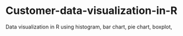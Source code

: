 # Customer-data-visualization-in-R
Data visualization in R using histogram,  bar chart, pie chart, boxplot, 
